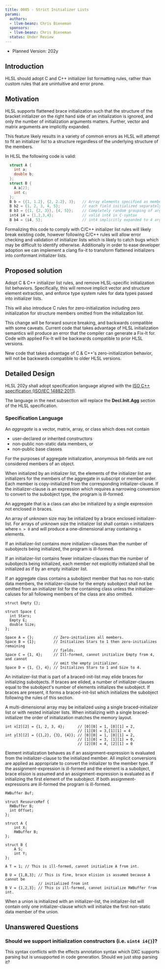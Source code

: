 ```yaml
---
title: 0005 - Strict Initializer Lists
params:
  authors:
  - llvm-beanz: Chris Bieneman
  sponsors:
  - llvm-beanz: Chris Bieneman
  status: Under Review
---
```



 
* Planned Version: 202y

## Introduction

HLSL should adopt C and C++ initializer list formatting rules, rather than
custom rules that are unintuitive and error prone.

## Motivation

HLSL supports flattened brace initialization such that the structure of the
bracket initializer on the right hand side of an initialization is ignored, and
only the number of initialization arguments matters. Further, vector and matrix
arguments are implicitly expanded.

This feature likely results in a variety of common errors as HLSL will attempt
to fit an initializer list to a structure regardless of the underlying structure
of the members.

In HLSL the following code is valid:

```c++
  struct A {
    int a;
    double b;
  };
  struct B {
    A a[2];
    int c;
  };
  B b = {{1, 1.2}, {2, 2.2}, 3};   // Array elements specified as members
  B b2 = {1, 2, 3, 4, 5};          // each field initialized separately
  B b3 = {{1, {2, 3}}, {4, 5}};    // Completely random grouping of arguments
  int4 i4 = {1,2,3,4};             // valid int4 in C-syntax
  B b4 = {i4, 5};                  // int4 implicitly expanded to 4 arguments
```

Formalizing this code to comply with C/C++ initializer list rules will likely
break existing code, however following C/C++ rules will allow error checking and
validation of initializer lists which is likely to catch bugs which may be
difficult to identify otherwise. Additionally in order to ease developer
adoption we can implement a clang fix-it to transform flattened initializers
into conformant initializer lists.

## Proposed solution

Adopt C & C++ initializer list rules, and remove HLSL-specific initialization
list behaviors. Specifically, this will remove implicit vector and structure
element extraction, and enforce type system rules for data types passed into
initializer lists.

This will also introduce C rules for zero-initialization including zero
initialization for structure members omitted from the initialization list.

This change will be forward source breaking, and backwards compatible with some
caveats. Current code that takes advantage of HLSL initialization semantics will
produce an error that the compiler can generate a Fix-It for. Code with applied
Fix-It will be backwards compatible to prior HLSL versions.

New code that takes advantage of C & C++'s zero-initialization behavior, will
not be backwards compatible to older HLSL versions.

## Detailed Design

HLSL 202y shall adopt specification language aligned with the [ISO C++
specification (ISO/IEC
14882:2011)](https://timsong-cpp.github.io/cppwp/n3337/dcl.init).

The language in the next subsection will replace the **Decl.Init.Agg** section
of the HLSL specification.

### Specification Language

An _aggregate_ is a vector, matrix, array, or class which does not contain
* user-declared or inherited constructors
* non-public non-static data members, or
* non-public base classes

For the purposes of aggregate initialization, anonymous bit-fields are not
considered members of an object.

When initialized by an initializer list, the elements of the initializer list
are initializers for the members of the aggregate in subscript or member order.
Each member is copy-initialized from the corresponding initializer-clause. If
the initializer-clause is an expression which requires a narrowing conversion to
convert to the subobject type, the program is ill-formed.

An aggregate that is a class can also be initialized by a single expression not
enclosed in braces.

An array of unknown size may be initialized by a brace enclosed
initializer-list. For arrays of unknown size the initializer list shall contain
`n` initializers where `n > 0` and will produce a one-dimensional array containing `n`
elements.

If an initializer-list contains more initializer-clauses than the number of
subobjects being initialized, the program is ill-formed.

If an initializer-list contains fewer initializer-clauses than the number of
subobjects being initialized, each member not explicitly initialized shall be
initialized as if by an empty initializer list.

If an aggregate class contains a subobject member that has no non-static data
members, the initializer-clause for the empty subobject shall not be
omitted from an initializer list for the containing class unless the
initializer-caluses for all following members of the class are also omitted.

```hlsl
struct Empty {};

struct Space {
  int Stars;
  Empty E;
  double Size;
};

Space A = {};         // Zero-initializes all members.
Space B = {1};        // Initializes Stars to 1 then zero-initializes remaining
                      // fields.
Space C = {1, 4};     // Ill-formed, cannot initialize Empty from 4, and cannot
                      // omit the empty initializer.
Space D = {1, {}, 4}; // Initializes Stars to 1 and Size to 4.
```


An initializer-list that is part of a braced-init-list may elide braces for
initializing subobjects. If braces are elided, a number of initializer-clauses
equal to the subobject's number of elements initializes the subobject. If braces
are present, it forms a braced-init-list which initializes the subobject
following the rules of this section.

A multi-dimensional array may be initialized using a single braced-initializer
list or with nested initializer lists. When initializing with a single
braced-initializer the order of initialization matches the memory layout.

```hlsl
int x[2][2] = {1, 2, 3, 4};      // [0][0] = 1, [0][1] = 2,
                                 // [1][0] = 3,[1][1] = 4
int y[3][2] = {{1,2}, {3}, {4}}; // [0][0] = 1, [0][1] = 2,
                                 // [1][0] = 3, [1][1] = 0,
                                 // [2][0] = 4, [2][1] = 0
```

Element initialization behaves as if an assignment-expression is evaluated
from the initializer-clause to the initialized member. All implicit conversions
are applied as appropriate to convert the initializer to the member type. If the
assignment-expression is ill-formed and the element is a subobject, brace
elision is assumed and an assignment-expression is evaluated as if initializing
the first element of the subobject. If both assignment-expressions are
ill-formed the program is ill-formed.

```hlsl
RWBuffer Buf;

struct ResourceRef {
  RWBuffer B;
  int Offset;
};

struct A {
    int X;
    RWBuffer B;
};

struct B {
    A S;
    int Y;
};

A T = 1; // This is ill-formed, cannot initialize A from int.

B U = {1,B,3}; // This is fine, brace elision is assumed because A cannot be
               // initialized from int
B V = {1,2,3}; // This is ill-formed, cannot initialize RWBuffer from int.

```

When a union is initialized with an initializer-list, the initializer-list will
contain only one initializer-clause which will initialize the first non-static
data member of the union.

## Unanswered Questions

### Should we support initialization constructors (i.e. `uint4 i4{}`)?

This syntax conflicts with the effects annotation syntax which DXC supports
parsing but is unsupported in code generation. Should we just stop parsing it?

